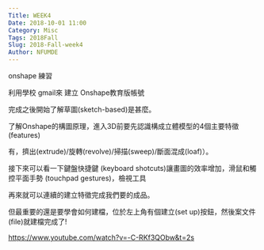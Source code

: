 ```yaml
---
Title: WEEK4
Date: 2018-10-01 11:00
Category: Misc
Tags: 2018Fall
Slug: 2018-Fall-week4
Author: NFUMDE
---
```


onshape 練習

<!-- PELICAN_END_SUMMARY -->

利用學校 gmail來 建立 Onshape教育版帳號

完成之後開始了解草圖(sketch-based)是甚麼。

了解Onshape的構圖原理，進入3D前要先認識構成立體模型的4個主要特徵 (features)

有，擠出(extrude)/旋轉(revolve)/掃描(sweep)/斷面混成(loaf)）。

接下來可以看一下鍵盤快捷鍵 (keyboard shotcuts)讓畫圖的效率增加，滑鼠和觸控平面手勢 (touchpad gestures)，檢視工具

再來就可以連續的建立特徵完成我們要的成品。

但最重要的還是要學會如何建檔，位於左上角有個建立(set up)按鈕，然後案文件(file)就建檔完成了!

https://www.youtube.com/watch?v=-C-RKf3QObw&t=2s

